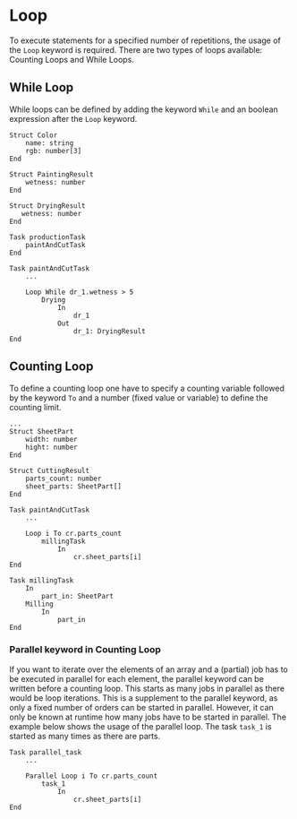 # Loop
To execute statements for a specified number of repetitions, the usage of the `Loop` keyword is required.
There are two types of loops available: Counting Loops and While Loops.

## While Loop

While loops can be defined by adding the keyword `While` and an boolean expression after the `Loop` keyword.

```text linenums="1"
Struct Color
    name: string
    rgb: number[3]
End

Struct PaintingResult
    wetness: number
End

Struct DryingResult
   wetness: number
End

Task productionTask
    paintAndCutTask
End

Task paintAndCutTask
    ...

    Loop While dr_1.wetness > 5
        Drying
            In
                dr_1
            Out
                dr_1: DryingResult
End
```


## Counting Loop

To define a counting loop one have to specify a counting variable followed by the keyword `To` and a number (fixed value or variable) to define the counting limit.

```text linenums="1"
...
Struct SheetPart
    width: number
    hight: number
End

Struct CuttingResult
    parts_count: number
    sheet_parts: SheetPart[]
End

Task paintAndCutTask
    ...

    Loop i To cr.parts_count
        millingTask
            In
                cr.sheet_parts[i]
End

Task millingTask
    In 
        part_in: SheetPart
    Milling
        In
            part_in
End
```

### Parallel keyword in Counting Loop
If you want to iterate over the elements of an array and a (partial) job has to be executed in parallel for each element, the parallel keyword can be written before a counting loop.
This starts as many jobs in parallel as there would be loop iterations.
This is a supplement to the parallel keyword, as only a fixed number of orders can be started in parallel.
However, it can only be known at runtime how many jobs have to be started in parallel.
The example below shows the usage of the parallel loop.
The task `task_1` is started as many times as there are parts.

```text linenums="1"
Task parallel_task
    ...

    Parallel Loop i To cr.parts_count
        task_1
            In
                cr.sheet_parts[i]
End
```